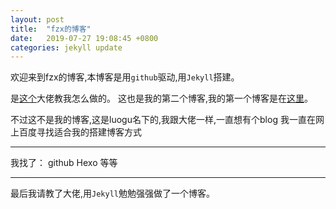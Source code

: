 ```yaml
---
layout: post
title:  "fzx的博客"
date:   2019-07-27 19:08:45 +0800
categories: jekyll update
---
```

欢迎来到fzx的博客,本博客是用`github`驱动,用`Jekyll`搭建。


是[这个]大佬教我怎么做的。
这也是我的第二个博客,我的第一个博客是在[这里]。


不过这不是我的博客,这是luogu名下的,我跟大佬一样,一直想有个blog
我一直在网上百度寻找适合我的搭建博客方式

---
我找了：
github
Hexo
等等

---
最后我请教了大佬,用`Jekyll`勉勉强强做了一个博客。


[这个]: https://bambusoideae.cn/
[这里]: https://www.luogu.org/space/show?uid=208653
